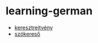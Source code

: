 # learning-german

- [keresztrejtvény](./keresztrejtveny/index.html)
- [szókereső](./szokereso/index.html)
